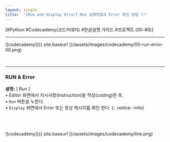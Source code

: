 ```yaml
---
layout: single
title:  "[Run and display Error] Run 실행방법과 Error 확인 방법 !!"
---
```



[#Python #Codecademy(코드카데미) #한글설명 가이드 #프로젝트 (00-#6)]

<hr/>

![codecademy]({{ site.baseurl }}/assets/images/codecademy/00-run-error-00.png)    

<br>
<hr/>

### RUN & Error   

**설명:** [ Run ]    
• Editor 화면에서 지시사항(Instruction)을 작성(coding)한 후,    
• `Run` 버튼을 누른다.     
• `Display` 화면에서 Error 또는 정상 메시지를 확인 한다.
{: .notice--info}



<br>
<br>
<br>
![codecademy]({{ site.baseurl }}/assets/images/codecademy/line.png)   
